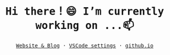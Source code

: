 <br/>
<samp ><h1 align=center> Hi there！😄 I’m currently working on ...📫 </h1></samp>
<samp>
    <p align=center>
        <a href="https://github.com/anshengng/lkcom.git">Website & Blog</a> ·
        <a href="https://github.com/anshengng/vscode-setting.git">VSCode settings</a> ·
        <a href="https://anshengng.github.io/liukun_github_io/">github.io</a>
    </p>
</samp>



<!--
**anshengng/anshengng** is a ✨ _special_ ✨ repository because its `README.md` (this file) appears on your GitHub profile.

Here are some ideas to get you started:

- 🔭 I’m currently working on ...
- 🌱 I’m currently learning ...
- 👯 I’m looking to collaborate on ...
- 🤔 I’m looking for help with ...
- 💬 Ask me about ...
- 📫 How to reach me: ...
- 😄 Pronouns: ...
- ⚡ Fun fact: ...
-->
